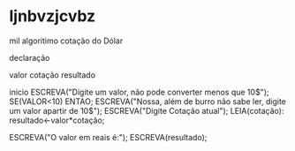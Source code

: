 # ljnbvzjcvbz
mil
algoritimo cotação do Dólar

declaração 

  valor
  cotação 
  resultado
  

inicio 
  ESCREVA("Digite um valor, não pode converter menos que 10$");
  SE(VALOR<10) ENTAO;
       ESCREVA("Nossa, além de burro não sabe ler, digite um valor apartir de 10$");
  ESCREVA("Digite Cotação atual");
  LEIA(cotação):
  resultado<-valor*cotação;

  ESCREVA("O valor em reais é:");
  ESCREVA(resultado);
